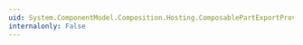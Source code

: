 ```yaml
---
uid: System.ComponentModel.Composition.Hosting.ComposablePartExportProvider
internalonly: False
---
```

